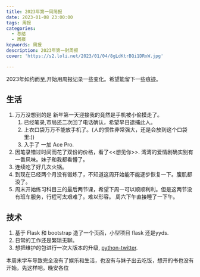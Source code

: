 ```yaml
---
title: 2023年第一周简报
date: 2023-01-08 23:00:00
tags: 周报
categories:
  - 总结
  - 周报
keywords: 周报
description: 2023年第一封周报
cover: 'https://s2.loli.net/2023/01/04/8gLdKtrBQi1DRxW.jpg'

---
```



2023年如约而至,开始用周报记录一些变化。希望能留下一些痕迹。

## 生活

1. 万万没想到的是 新年第一天迎接我的竟然是手机被小偷摸走了。
    1. 已经笔录,市局还二次回了电话确认，希望早日逮捕此人。
    2. 上衣口袋万万不能放手机了。(人的惯性非常强大，还是会放到这个口袋里:))
    3. 入手了 一加 Ace Pro.
2. 因笔录错过时间而花了双份的价格，看了<<想见你>>. 湾湾的爱情剧确实别有一番风味。妹子和我都看懵了。
3. 连续吃了好几次火锅。
4. 到现在已经两个月没有锻炼了，不知道这周开始能不能逐步恢复一下。腹肌都没了。
5. 周末开始练习科目三的最后两节课，希望下周一可以顺顺利利。但是这两节没有班车服务，行程可太艰难了。难以形容。 周六下午直接睡了一下午。

## 技术

1. 基于 Flask 和 bootstrap 造了一个页面，小型项目 flask 还是yyds.
2. 日常的工作还是繁琐无聊。
3. 想把维护的包进行一次大版本的升级, [python-twitter](https://github.com/sns-sdks/python-twitter).

本周末学车导致完全没有了娱乐和生活，也没有与妹子出去吃饭，想开的书也没有开始，先这样吧。晚安各位

